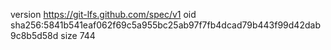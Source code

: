 version https://git-lfs.github.com/spec/v1
oid sha256:5841b541eaf062f69c5a955bc25ab97f7fb4dcad79b443f99d42dab9c8b5d58d
size 744
